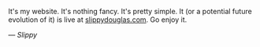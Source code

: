 It's my website. It's nothing fancy. It's pretty simple. It (or a potential future evolution of it) is live at [slippydouglas.com](http://slippydouglas.com/). Go enjoy it.

_&mdash; Slippy_